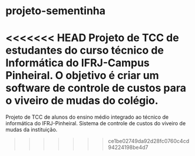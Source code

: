 # projeto-sementinha
<<<<<<< HEAD
Projeto de TCC de estudantes do curso técnico de Informática do IFRJ-Campus Pinheiral. O objetivo é criar um software de controle de custos para o viveiro de mudas do colégio.
=======
Projeto de TCC de alunos do ensino médio integrado ao técnico de informática do IFRJ-Pinheiral.
Sistema de controle de custos do viveiro de mudas da instituição.
>>>>>>> ce1be02749da92d28fc0760c4cd94224198be4d7
